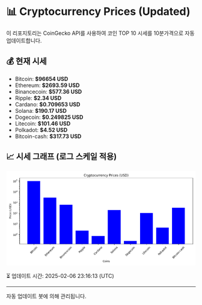 
# 📊 Cryptocurrency Prices (Updated)

이 리포지토리는 CoinGecko API를 사용하여 코인 TOP 10 시세를 10분가격으로 자동 업데이트합니다.

## 💰 현재 시세
- Bitcoin: **$96654 USD**
- Ethereum: **$2693.59 USD**
- Binancecoin: **$577.36 USD**
- Ripple: **$2.34 USD**
- Cardano: **$0.709653 USD**
- Solana: **$190.17 USD**
- Dogecoin: **$0.249825 USD**
- Litecoin: **$101.46 USD**
- Polkadot: **$4.52 USD**
- Bitcoin-cash: **$317.73 USD**

## 📈 시세 그래프 (로그 스케일 적용)
![Crypto Prices](crypto_prices.png)

⏳ 업데이트 시간: 2025-02-06 23:16:13 (UTC)

---
자동 업데이트 봇에 의해 관리됩니다.
